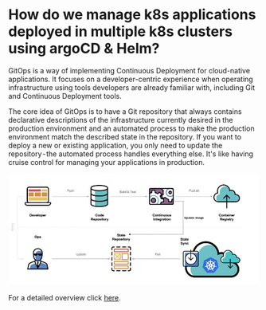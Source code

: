 # How do we manage k8s applications deployed in multiple k8s clusters using argoCD & Helm?

GitOps is a way of implementing Continuous Deployment for cloud-native applications. It focuses on a developer-centric experience when operating infrastructure using tools developers are already familiar with, including Git and Continuous Deployment tools.

The core idea of GitOps is to have a Git repository that always contains declarative descriptions of the infrastructure currently desired in the production environment and an automated process to make the production environment match the described state in the repository. If you want to deploy a new or existing application, you only need to update the repository - the automated process handles everything else. It's like having cruise control for managing your applications in production.

![1](https://github.com/Dhruvin4530/argoCD-Helm/blob/main/1.png)

For a detailed overview click [here](https://medium.com/@dksoni4530/how-do-we-manage-k8s-applications-deployed-in-multiple-k8s-clusters-using-argocd-helm-d1de7b1d36e6). 
